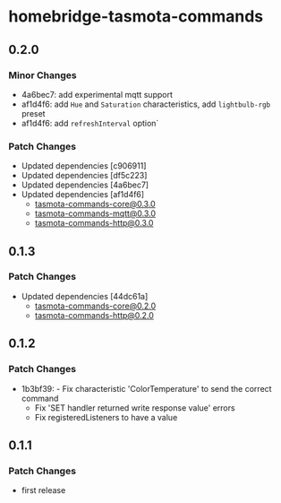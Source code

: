# homebridge-tasmota-commands

## 0.2.0

### Minor Changes

- 4a6bec7: add experimental mqtt support
- af1d4f6: add `Hue` and `Saturation` characteristics, add `lightbulb-rgb` preset
- af1d4f6: add `refreshInterval` option`

### Patch Changes

- Updated dependencies [c906911]
- Updated dependencies [df5c223]
- Updated dependencies [4a6bec7]
- Updated dependencies [af1d4f6]
  - tasmota-commands-core@0.3.0
  - tasmota-commands-mqtt@0.3.0
  - tasmota-commands-http@0.3.0

## 0.1.3

### Patch Changes

- Updated dependencies [44dc61a]
  - tasmota-commands-core@0.2.0
  - tasmota-commands-http@0.2.0

## 0.1.2

### Patch Changes

- 1b3bf39: - Fix characteristic 'ColorTemperature' to send the correct command
  - Fix 'SET handler returned write response value' errors
  - Fix registeredListeners to have a value

## 0.1.1

### Patch Changes

- first release
